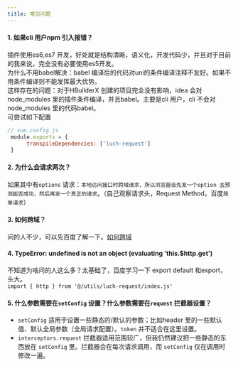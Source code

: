 ```yaml
---
title: 常见问题
---
```


#### 1. 如果cli 用户npm 引入报错？
插件使用es6,es7 开发，好处就是结构清晰，语义化，开发代码少，并且对于目前的我来说，完全没有必要使用es5开发。
<br>
为什么不用babel解决：babel 编译后的代码对uni的条件编译注释不友好。如果不用条件编译则不能发挥最大优势。
<br>
这样存在的问题：对于HBuilderX 创建的项目完全没有影响，idea 会对node_modules 里的插件条件编译，并且babel。主要是cli 用户，cli 不会对node_modules 里的代码babel。
<br>
可尝试如下配置
``` javascript 
// vue.config.js
 module.exports = {
      transpileDependencies: ['luch-request']
 }
```


#### 2. 为什么会请求两次？
如果其中有`options` 请求：`本地访问接口时跨域请求，所以浏览器会先发一个option 去预测能否成功，然后再发一个真正的请求`。（自己观察请求头，Request Method，百度`简单请求`）

#### 3. 如何跨域？
问的人不少，可以先百度了解一下。[如何跨域](https://ask.dcloud.net.cn/article/35267)

#### 4. TypeError: undefined is not an object (evaluating 'this.$http.get')
 不知道为啥问的人这么多？太基础了，百度学习一下 export default 和export，头大。<br>
 `import { http } from '@/utils/luch-request/index.js'`   
#### 5. 什么参数需要在` setConfig ` 设置？什么参数需要在` request ` 拦截器设置？
- ` setConfig ` 适用于设置一些静态的/默认的参数；比如header 里的一些默认值、默认全局参数（全局请求配置）。` token ` 并不适合在这里设置。
- ` interceptors.request ` 拦截器适用范围较广，但我仍然建议把一些静态的东西放在 ` setConfig ` 里。拦截器会在每次请求调用，而 ` setConfig ` 仅在调用时修改一遍。
